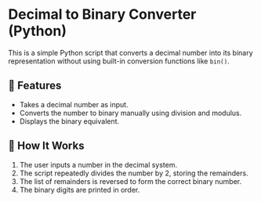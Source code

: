 # Decimal to Binary Converter (Python)

This is a simple Python script that converts a decimal number into its binary representation without using built-in conversion functions like `bin()`.

## 🚀 Features

- Takes a decimal number as input.
- Converts the number to binary manually using division and modulus.
- Displays the binary equivalent.

## 🧠 How It Works

1. The user inputs a number in the decimal system.
2. The script repeatedly divides the number by 2, storing the remainders.
3. The list of remainders is reversed to form the correct binary number.
4. The binary digits are printed in order.


